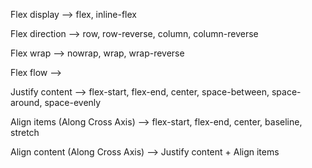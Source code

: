 Flex display --> flex, inline-flex

Flex direction --> row, row-reverse, column, column-reverse

Flex wrap --> nowrap, wrap, wrap-reverse

Flex flow --> <Flex direction> <Flex wrap>

Justify content --> flex-start, flex-end, center, space-between, space-around, space-evenly

Align items (Along Cross Axis) --> flex-start, flex-end, center, baseline, stretch

Align content (Along Cross Axis) --> Justify content + Align items
